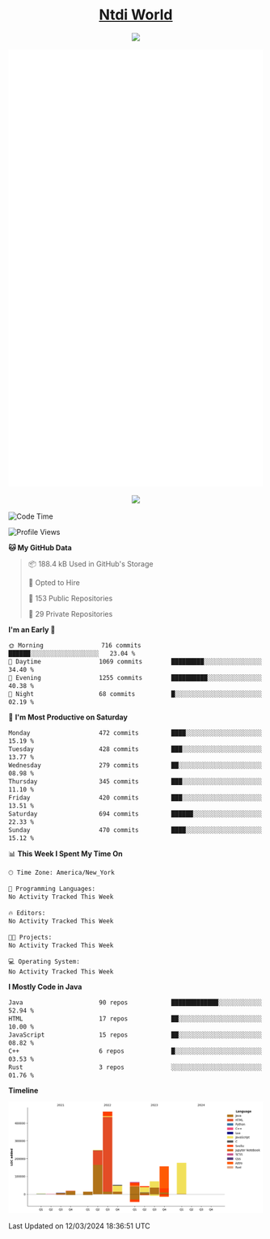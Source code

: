 <h1 align="center"><a href="https://www.ntdi.world">Ntdi World</a></h1>
<p align="center">
  <a href="https://github.com/n-tdi"><img src="https://readme-typing-svg.herokuapp.com?lines=FullStack+Developer;Web+Developer;Open-Source+Enthusiast;Java+Developer;Spigot-API%20Developer;&center=true&width=500&height=50"></a>
</p>

<div align="center">
  <img src="/github-metrics.svg"></img>
  
  <img src="https://komarev.com/ghpvc/?username=n-tdi&color=green"></img>
</div>

<!-- May use later.. idk -->
<!-- <a href="http://www.github.com/n-tdi"><img src="https://github-readme-stats.vercel.app/api?username=n-tdi&show_icons=true&hide=&count_private=true&title_color=0891b2&text_color=ffffff&icon_color=0891b2&bg_color=1c1917&hide_border=true&show_icons=true" alt="n-tdi's GitHub stats" /></a> -->

<!--START_SECTION:waka-->
![Code Time](http://img.shields.io/badge/Code%20Time-324%20hrs%2046%20mins-blue)

![Profile Views](http://img.shields.io/badge/Profile%20Views-4-blue)

**🐱 My GitHub Data** 

> 📦 188.4 kB Used in GitHub's Storage 
 > 
> 💼 Opted to Hire
 > 
> 📜 153 Public Repositories 
 > 
> 🔑 29 Private Repositories 
 > 
**I'm an Early 🐤** 

```text
🌞 Morning                716 commits         ██████░░░░░░░░░░░░░░░░░░░   23.04 % 
🌆 Daytime                1069 commits        █████████░░░░░░░░░░░░░░░░   34.40 % 
🌃 Evening                1255 commits        ██████████░░░░░░░░░░░░░░░   40.38 % 
🌙 Night                  68 commits          █░░░░░░░░░░░░░░░░░░░░░░░░   02.19 % 
```
📅 **I'm Most Productive on Saturday** 

```text
Monday                   472 commits         ████░░░░░░░░░░░░░░░░░░░░░   15.19 % 
Tuesday                  428 commits         ███░░░░░░░░░░░░░░░░░░░░░░   13.77 % 
Wednesday                279 commits         ██░░░░░░░░░░░░░░░░░░░░░░░   08.98 % 
Thursday                 345 commits         ███░░░░░░░░░░░░░░░░░░░░░░   11.10 % 
Friday                   420 commits         ███░░░░░░░░░░░░░░░░░░░░░░   13.51 % 
Saturday                 694 commits         ██████░░░░░░░░░░░░░░░░░░░   22.33 % 
Sunday                   470 commits         ████░░░░░░░░░░░░░░░░░░░░░   15.12 % 
```


📊 **This Week I Spent My Time On** 

```text
🕑︎ Time Zone: America/New_York

💬 Programming Languages: 
No Activity Tracked This Week

🔥 Editors: 
No Activity Tracked This Week

🐱‍💻 Projects: 
No Activity Tracked This Week

💻 Operating System: 
No Activity Tracked This Week
```

**I Mostly Code in Java** 

```text
Java                     90 repos            █████████████░░░░░░░░░░░░   52.94 % 
HTML                     17 repos            ██░░░░░░░░░░░░░░░░░░░░░░░   10.00 % 
JavaScript               15 repos            ██░░░░░░░░░░░░░░░░░░░░░░░   08.82 % 
C++                      6 repos             █░░░░░░░░░░░░░░░░░░░░░░░░   03.53 % 
Rust                     3 repos             ░░░░░░░░░░░░░░░░░░░░░░░░░   01.76 % 
```



**Timeline**

![Lines of Code chart](https://raw.githubusercontent.com/n-tdi/n-tdi/main/assets/bar_graph.png)


 Last Updated on 12/03/2024 18:36:51 UTC
<!--END_SECTION:waka-->
